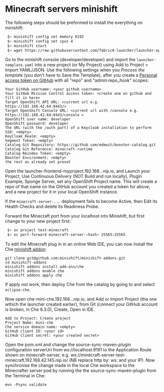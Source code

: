 Minecraft servers minishift
===========================

The following steps should be preformed to install the everything on minishift:

```bash
 $> minishift config set memory 8192
 $> minishift config set cpus 4
 $> minishift start
 $> wget https://raw.githubusercontent.com/fabric8-launcher/launcher-openshift-templates/master/openshift/launcher-template.yaml
```

Go to the minishift console (developer/developer) and import the `launcher-template.yaml` into a new project (or My Project) using Add to Project > Import YAML/JSON.  Use the following settings when you *Process the template* (you don't have to Save the Template), after you create a [Personal access token on GitHub](https://github.com/settings/tokens) with all "repo" and "admin:repo_hook" scopes:

```
Your GitHub username: <your github username>
Your GitHub Mission Control access token: <create one on github and fill it in here>
Target OpenShift API URL: <current url e.g. https://192.168.42.64:8443/>
Target OpenShift Console URL: <current url with /console e.g. https://192.168.42.64:8443/console >
OpenShift user name: developer
OpenShift password: developer
The URL (with the /auth part) of a Keycloak installation to perform SSO: <empty>
KeyCloak Realm: <empty>
Segment Token: <empty>
Catalog Git Repository: https://github.com/edewit/booster-catalog.git
Catalog Git Reference: minecraft-runtime
Catalog Reindex Token: <empty>
Booster Environment: <empty>
the rest as already set preset
```

Open the launcher-frontend-myproject.192.168...nip.io, and Launch your Project, Use Continuous Delivery (NOT Build and run locally), Plugin Example, Sponge Server, set any OpenShift Project name.  This will create a repo of that name on the GitHub account you created a token for above, and a new project for it in your local OpenShift instance. 

If the `minecraft-server-...` deployment fails to become Active, then Edit its Health Checks and delete its Readiness Probe.

Forward the Minecraft port from your localhost into Minishift, but first change to your new project first:

```bash
 $> oc project test-minecraft
 $> oc port-forward minecraft-server-<hash> 25565:25565
```

To edit the Minecraft plug in in an online Web IDE, you can now install the Che [minishift addon](https://github.com/minishift/minishift-addons/tree/master/add-ons/che):

```
git clone git@github.com:minishift/minishift-addons.git
cd minishift-addons
minishift addons install add-ons/che
minishift addons enable che
minishift addons apply che
```

If apply not work, then deploy Che from the catalog by going to <console url> and select `eclipse-che`.  
 
Now open che-mini-che.192.168...nip.io, and Add or Import Project (the one wthich the launcher created earlier), from Git (connect your GitHub account is broken, in Che 6.3.0), Create, Open in IDE.

```
Add to Project: Create project
Project Name: mini-che
Che service domain name: <empty>
GitHub client ID: <your id>
GitHub client secret: <your created secret>
```

Open the pom.xml and change the source-sync-maven-plugin configuration serverUri from ws://localhost:9191 to the Application Route shown on minecraft-server, e.g. ws://minecraft-server-test-minecraft.192.168.42.145.nip.io/ (NB replace http by: ws: and your IP).  Now synchronise the change made in the local Che workspace to the Minecrafter server pod by running the the source-sync-maven-plugin from the Terminal in Che:

    mvn -Psync validate
